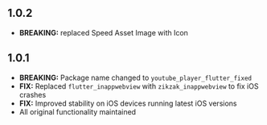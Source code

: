 ## 1.0.2
* **BREAKING:** replaced Speed Asset Image with Icon
 
 ## 1.0.1
* **BREAKING:** Package name changed to `youtube_player_flutter_fixed`
* **FIX:** Replaced `flutter_inappwebview` with `zikzak_inappwebview` to fix iOS crashes
* **FIX:** Improved stability on iOS devices running latest iOS versions
* All original functionality maintained
 